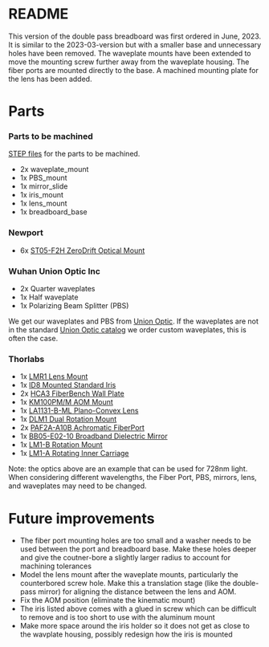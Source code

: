 # README

This version of the double pass breadboard was first ordered in June, 2023. It is similar to the 2023-03-version but with a smaller base and unnecessary holes have been removed. The waveplate mounts have been extended to move the mounting screw further away from the waveplate housing. The fiber ports are mounted directly to the base. A machined mounting plate for the lens has been added.

# Parts

### Parts to be machined
[STEP files](https://drive.google.com/drive/folders/1tglj8InTGoLq4X3He1ftFIY83VYrIk3X?usp=drive_link) for the parts to be machined.

* 2x waveplate_mount
* 1x PBS_mount
* 1x mirror_slide
* 1x iris_mount
* 1x lens_mount
* 1x breadboard_base

### Newport
* 6x [ST05-F2H ZeroDrift Optical Mount](https://www.newport.com/p/ST05-F2H)

### Wuhan Union Optic Inc
* 2x Quarter waveplates
* 1x Half waveplate 
* 1x Polarizing Beam Splitter (PBS)

We get our waveplates and PBS from [Union Optic](https://www.u-optic.com/index/siteid/2.html). If the waveplates are not in the standard [Union Optic catalog](https://www.u-optic.com/index/siteid/2.html) we order custom waveplates, this is often the case.

### Thorlabs
* 1x [LMR1 Lens Mount](https://www.thorlabs.com/thorproduct.cfm?partnumber=LMR1#ad-image-0)
* 1x [ID8 Mounted Standard Iris](https://www.thorlabs.com/thorproduct.cfm?partnumber=ID8)
* 2x [HCA3 FiberBench Wall Plate](https://www.thorlabs.com/thorproduct.cfm?partnumber=HCA3)
* 1x [KM100PM/M AOM Mount](https://www.thorlabs.com/thorproduct.cfm?partnumber=KM100PM/M)
* 1x [LA1131-B-ML Plano-Convex Lens](https://www.thorlabs.com/thorproduct.cfm?partnumber=LA1131-B-ML)
* 1x [DLM1 Dual Rotation Mount](https://www.thorlabs.com/thorproduct.cfm?partnumber=DLM1#ad-image-0)
* 2x [PAF2A-A10B Achromatic FiberPort](https://www.thorlabs.com/thorproduct.cfm?partnumber=PAF2A-A10B)
* 1x [BB05-E02-10 Broadband Dielectric Mirror](https://www.thorlabs.com/thorproduct.cfm?partnumber=BB05-E02-10)
* 1x [LM1-B Rotation Mount](https://www.thorlabs.com/thorproduct.cfm?partnumber=LM1-B)
* 1x [LM1-A Rotating Inner Carriage](https://www.thorlabs.com/thorproduct.cfm?partnumber=LM1-A)

Note: the optics above are an example that can be used for 728nm light. When considering different wavelengths, the Fiber Port, PBS, mirrors, lens, and waveplates may need to be changed.

# Future improvements

* The fiber port mounting holes are too small and a washer needs to be used between the port and breadboard base. Make these holes deeper and give the coutner-bore a slightly larger radius to account for machining tolerances
* Model the lens mount after the waveplate mounts, particularly the counterbored screw hole. Make this a translation stage (like the double-pass mirror) for aligning the distance between the lens and AOM.
* Fix the AOM position (eliminate the kinematic mount)
* The iris listed above comes with a glued in screw which can be difficult to remove and is too short to use with the aluminum mount
* Make more space around the iris holder so it does not get as close to the wavplate housing, possibly redesign how the iris is mounted
